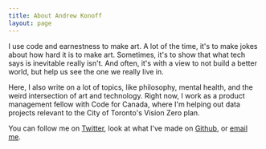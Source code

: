 ```yaml
---
title: About Andrew Konoff
layout: page
---
```


I use code and earnestness to make art. A lot of the time, it's to make jokes about how hard it is to make art. Sometimes, it's to show that what tech says is inevitable really isn't. And often, it's with a view to not build a better world, but help us see the one we really live in.

Here, I also write on a lot of topics, like philosophy, mental health, and the weird intersection of art and technology. Right now, I work as a product management fellow with Code for Canada, where I'm helping out data projects relevant to the City of Toronto's Vision Zero plan.

You can follow me on [Twitter](https://twitter.com/andknf), look at what I've made on [Github](https://github.com/andkon), or [email me](mailto:andrew.konoff@gmail.com).
